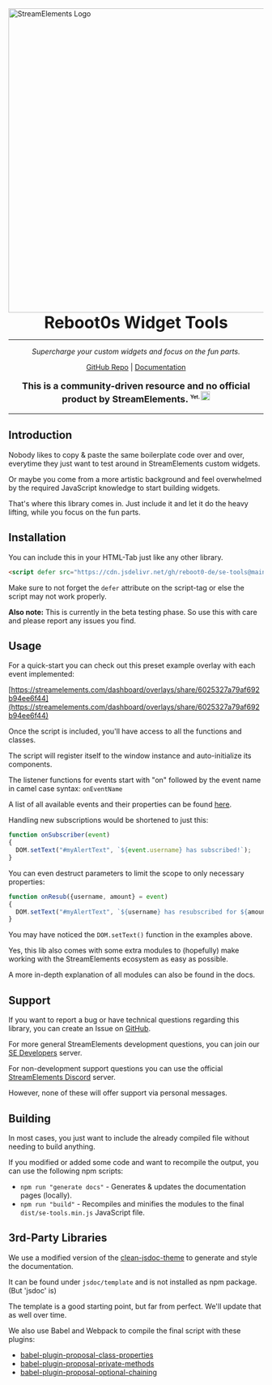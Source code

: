 <img style="margin: auto; display: block; width: 600px;" src="https://reboot0-de.github.io/se-tools/images/logo_wide_purple.png" alt="StreamElements Logo" />
<div style="text-align: center; font-size: 32px; font-weight: bold;">Reboot0s Widget Tools</div>
<hr />
<p style="text-align: center; font-style: italic;">Supercharge your custom widgets and focus on the fun parts.</p>
<p style="text-align: center;"><a href="https://github.com/reboot0-de/se-tools">GitHub Repo</a> | <a href="https://reboot0-de.github.io/se-tools/">Documentation</a></p>
<p style="text-align: center; font-size: 18px; font-weight: bold;">This is a community-driven resource and no official product by StreamElements. <sup style="font-size: 10px;">Yet. <sub><img style="height: 18px;" src="https://static-cdn.jtvnw.net/emoticons/v1/2868/1.0" alt="MiniK" /></sub></sup></p>
<hr />

## Introduction
Nobody likes to copy & paste the same boilerplate code over and over, everytime they just want to test around in StreamElements custom widgets.

Or maybe you come from a more artistic background and feel overwhelmed by the required JavaScript knowledge to start building widgets.

That's where this library comes in. Just include it and let it do the heavy lifting, while you focus on the fun parts.

## Installation
You can include this in your HTML-Tab just like any other library.

```html
<script defer src="https://cdn.jsdelivr.net/gh/reboot0-de/se-tools@main/dist/se-tools.min.js"></script>
```

Make sure to not forget the `defer` attribute on the script-tag or else the script may not work properly.

**Also note:** This is currently in the beta testing phase. So use this with care and please report any issues you find.

## Usage
For a quick-start you can check out this preset example overlay with each event implemented:

[https://streamelements.com/dashboard/overlays/share/6025327a79af692b94ee6f44](https://streamelements.com/dashboard/overlays/share/6025327a79af692b94ee6f44)

Once the script is included, you'll have access to all the functions and classes.

The script will register itself to the window instance and auto-initialize its components.

The listener functions for events start with "on" followed by the event name in camel case syntax: `onEventName`

A list of all available events and their properties can be found [here](https://reboot0-de.github.io/se-tools/tutorial-Events.html).

Handling new subscriptions would be shortened to just this:

```javascript
function onSubscriber(event)
{
  DOM.setText("#myAlertText", `${event.username} has subscribed!`);
}
```

You can even destruct parameters to limit the scope to only necessary properties:

```javascript
function onResub({username, amount} = event)
{
  DOM.setText("#myAlertText", `${username} has resubscribed for ${amount} months!`);
}
```

You may have noticed the `DOM.setText()` function in the examples above.

Yes, this lib also comes with some extra modules to (hopefully) make working with the StreamElements ecosystem as easy as possible.

A more in-depth explanation of all modules can also be found in the docs.

## Support
If you want to report a bug or have technical questions regarding this library, you can create an Issue on [GitHub](https://github.com/reboot0-de/se-tools).

For more general StreamElements development questions, you can join our [SE Developers](https://strms.net/se_developers) server.

For non-development support questions you can use the official [StreamElements Discord](https://discord.com/invite/se) server.

However, none of these will offer support via personal messages.

## Building
In most cases, you just want to include the already compiled file without needing to build anything.

If you modified or added some code and want to recompile the output, you can use the following npm scripts:

- `npm run "generate docs"` - Generates & updates the documentation pages (locally).
- `npm run "build"` - Recompiles and minifies the modules to the final `dist/se-tools.min.js` JavaScript file.

## 3rd-Party Libraries
We use a modified version of the [clean-jsdoc-theme](https://github.com/ankitskvmdam/clean-jsdoc-theme) to generate and style the documentation.

It can be found under ``jsdoc/template`` and is not installed as npm package. (But 'jsdoc' is)

The template is a good starting point, but far from perfect. We'll update that as well over time.

We also use Babel and Webpack to compile the final script with these plugins:

- [babel-plugin-proposal-class-properties](https://babeljs.io/docs/en/babel-plugin-proposal-class-properties)
- [babel-plugin-proposal-private-methods](https://babeljs.io/docs/en/babel-plugin-proposal-private-methods)
- [babel-plugin-proposal-optional-chaining](https://babeljs.io/docs/en/babel-plugin-proposal-optional-chaining)